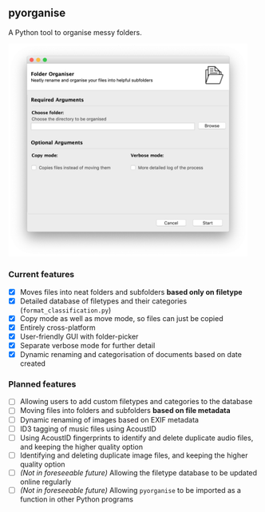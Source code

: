 ## pyorganise
A Python tool to organise messy folders.

<img src="https://github.com/yasath/pyorganise/raw/master/images/GUI Screenshot.png" alt="Screenshot of program's UI on macOS" width="480"/>

### Current features
- [x] Moves files into neat folders and subfolders **based only on filetype**
- [x] Detailed database of filetypes and their categories (`format_classification.py`)
- [x] Copy mode as well as move mode, so files can just be copied
- [x] Entirely cross-platform
- [x] User-friendly GUI with folder-picker
- [x] Separate verbose mode for further detail
- [x] Dynamic renaming and categorisation of documents based on date created

### Planned features
- [ ] Allowing users to add custom filetypes and categories to the database
- [ ] Moving files into folders and subfolders **based on file metadata**
- [ ] Dynamic renaming of images based on EXIF metadata
- [ ] ID3 tagging of music files using AcoustID
- [ ] Using AcoustID fingerprints to identify and delete duplicate audio files, and keeping the higher quality option
- [ ] Identifying and deleting duplicate image files, and keeping the higher quality option
- [ ] *(Not in foreseeable future)* Allowing the filetype database to be updated online regularly
- [ ] *(Not in foreseeable future)* Allowing `pyorganise` to be imported as a function in other Python programs
